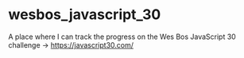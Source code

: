 # wesbos_javascript_30
A place where I can track the progress on the Wes Bos JavaScript 30 challenge -> https://javascript30.com/
